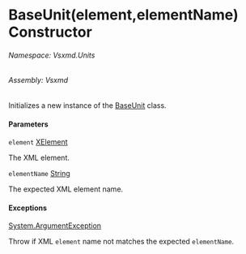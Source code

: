 <a name='M-Vsxmd-Units-BaseUnit-#ctor-System-Xml-Linq-XElement,System-String-'></a>
# BaseUnit(element,elementName) Constructor

###### Namespace:  Vsxmd.Units

###### Assembly:  Vsxmd

Initializes a new instance of the [BaseUnit](./../BaseUnit.md) class.

#### Parameters

`element`  [XElement](https://docs.microsoft.com/dotnet/api/System.Xml.Linq.XElement)  

The XML element.

`elementName`  [String](https://docs.microsoft.com/dotnet/api/System.String)  

The expected XML element name.

#### Exceptions

[System.ArgumentException](https://docs.microsoft.com/dotnet/api/System.ArgumentException)  

Throw if XML `element` name not matches the expected `elementName`.
